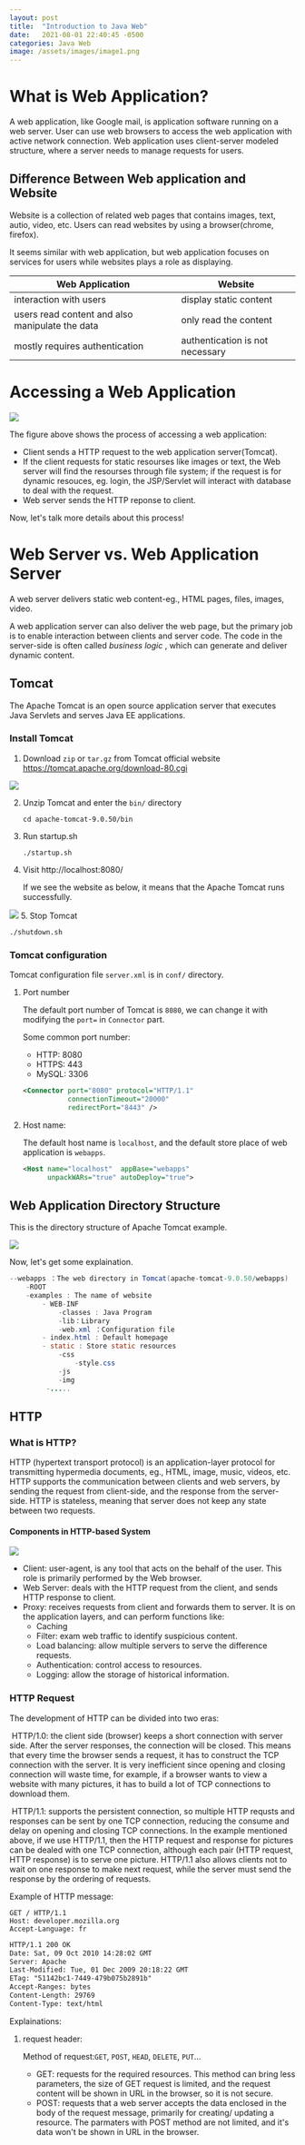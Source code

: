 ```yaml
---
layout: post
title:  "Introduction to Java Web"
date:   2021-08-01 22:40:45 -0500
categories: Java Web
image: /assets/images/image1.png
---
```

# What is Web Application?

A web application, like Google mail,  is application software running on a web server. User can use web browsers to access the web application with active network connection. Web application uses client-server modeled structure, where a server needs to manage requests for users.

## Difference Between Web application and Website

Website is a collection of related web pages that contains images, text, autio, video, etc. Users can read websites by using a browser(chrome, firefox).

It seems similar with web application, but web application focuses on services for users while websites plays a role as displaying.

| Web Application                                 | Website                         |
| ----------------------------------------------- | ------------------------------- |
| interaction with users                          | display static content          |
| users read content and also manipulate the data | only read the content           |
| mostly requires authentication                  | authentication is not necessary |



# Accessing a Web Application

<img src="https://github.com/DawnX455/myBlog/blob/main/assets/images/image1.png">



The figure above shows the process of accessing a web application:

- Client sends a HTTP request to the web application server(Tomcat).
-  If the client requests for static resourses like images or text, the Web server will find the resourses through file system; if the request is for dynamic resouces, eg. login, the JSP/Servlet will interact with database to deal with the request.
- Web server sends the HTTP reponse to client.

Now, let's talk more details about this process!

# Web Server vs. Web Application Server

A web server delivers static web content-eg., HTML pages, files, images, video.

A web application server can also deliver the web page, but the primary job is to enable interaction between clients and server code. The code in the server-side is often called *business logic* , which can generate and deliver dynamic content.

## Tomcat 

The Apache Tomcat is an open source application server that executes Java Servlets and serves Java EE applications.

### Install Tomcat

1. Download `zip` or `tar.gz` from Tomcat official website https://tomcat.apache.org/download-80.cgi

![](/assets/images/image2.png)

2. Unzip Tomcat and enter the `bin/` directory

   ``` shell
   cd apache-tomcat-9.0.50/bin
   ```

3. Run startup.sh 

   ``` shell
   ./startup.sh 
   ```

4. Visit http://localhost:8080/

   If we see the website as below, it means that the Apache Tomcat runs successfully.

![](/assets/images/image3.png)
5. Stop Tomcat

   ``` shell
   ./shutdown.sh
   ```

### Tomcat configuration

Tomcat configuration file `server.xml` is in `conf/` directory.

1. Port number

   The default port number of Tomcat is `8080`, we can change it with modifying the `port=` in `Connector` part. 

   Some common port number: 

   - HTTP: 8080
   - HTTPS: 443
   - MySQL: 3306

   ``` xml
   <Connector port="8080" protocol="HTTP/1.1"
              connectionTimeout="20000"
              redirectPort="8443" />
   ```

2. Host name:

   The default host name is `localhost`, and the default store place of web application is `webapps`.

   ```xml
   <Host name="localhost"  appBase="webapps"
         unpackWARs="true" autoDeploy="true">
   ```

## Web Application Directory Structure

This is the directory structure of Apache Tomcat example.

![](/assets/images/image4.png)

Now, let's get some explaination.

```java
--webapps ：The web directory in Tomcat(apache-tomcat-9.0.50/webapps)
	-ROOT
	-examples : The name of website
		- WEB-INF
			-classes : Java Program
			-lib：Library 
			-web.xml ：Configuration file
		- index.html : Default homepage
		- static : Store static resources
            -css
            	-style.css
            -js
            -img
         -.....
```



## HTTP 

### What is HTTP?

HTTP (hypertext transport protocol) is an application-layer protocol for transmitting hypermedia documents, eg., HTML, image, music, videos, etc. HTTP supports the communication between clients and web servers, by sending the request from client-side, and the response from the server-side. HTTP is stateless, meaning that server does not keep any state between two requests.

#### Components in HTTP-based System

![](/assets/images/image5.png)

- Client: user-agent, is any tool that acts on the behalf of the user. This role is primarily performed by the Web browser. 
- Web Server: deals with the HTTP request from the client, and sends HTTP response to client.
- Proxy:  receives requests from client and forwards them to server. It is on the application layers, and can perform functions like:
  - Caching
  - Filter: exam web traffic to identify suspicious content.
  - Load balancing: allow multiple servers to serve the difference requests.
  - Authentication: control access to resources.
  - Logging: allow the storage of historical information.



### HTTP Request

The development of HTTP can be divided into two eras:

​	HTTP/1.0: the client side (browser) keeps a short connection with server side. After the server responses, the connection will be closed. This means that every time the browser sends a request, it has to construct the TCP connection with the server. It is very inefficient since opening and closing connection will waste time, for example, if a browser wants to view a website with many pictures, it has to build a lot of TCP connections to download them.

​	HTTP/1.1: supports the persistent connection, so multiple HTTP requsts and responses can be sent by one TCP connection, reducing the consume and  delay on opening and closing TCP connections. In the example mentioned above, if we use HTTP/1.1, then the HTTP request and response for pictures can be dealed with one TCP connection, although each pair (HTTP request, HTTP response) is to serve one picture. HTTP/1.1 also allows clients not to wait on one response to make next request, while the server must send the response by the ordering of requests.

Example of HTTP message:

```
GET / HTTP/1.1
Host: developer.mozilla.org
Accept-Language: fr
```

```html
HTTP/1.1 200 OK
Date: Sat, 09 Oct 2010 14:28:02 GMT
Server: Apache
Last-Modified: Tue, 01 Dec 2009 20:18:22 GMT
ETag: "51142bc1-7449-479b075b2891b"
Accept-Ranges: bytes
Content-Length: 29769
Content-Type: text/html
```

Explainations:

1. request header:

   Method of request:`GET`, `POST`,  `HEAD`, `DELETE`, `PUT`...

   - GET: requests for the required resources. This method can bring less parameters,  the size of GET request is limited, and the request content will be shown in URL in the browser, so it is not secure.
   - POST: requests that a web server accepts the data enclosed in the body of the request message, primarily for creating/ updating a resource. The parmaters with POST method are not limited, and it's data won't be shown in URL in the browser.
